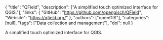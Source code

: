 {
  "title": "QField",
  "description": ["A simplified touch optimized interface for QGIS."],
  "links": {
    "GitHub": "https://github.com/opengisch/QField",
    "Website": "https://qfield.org/"
  },
  "authors": ["openGIS"],
  "categories": [null],
  "tags": ["Data collection and management"],
  "doi": null
}

<!-- Generated by csv2md.R – do not edit by hand -->

A simplified touch optimized interface for QGIS.